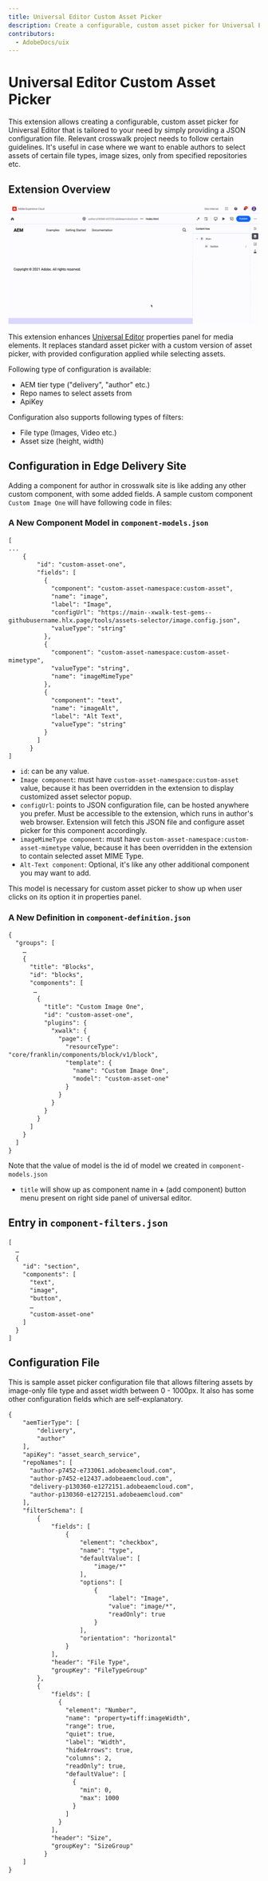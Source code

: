 ```yaml
---
title: Universal Editor Custom Asset Picker
description: Create a configurable, custom asset picker for Universal Editor that tailored to your need by simply providing a JSON configuration file.
contributors:
  - AdobeDocs/uix
---
```


# Universal Editor Custom Asset Picker

This extension allows creating a configurable, custom asset picker for Universal Editor that is tailored to your need by simply providing a JSON configuration file. Relevant crosswalk project needs to follow certain guidelines.
It's useful in case where we want to enable authors to select assets of certain file types, image sizes, only from specified repositories etc.

## Extension Overview
![Asset picker](asset-picker-extension.gif)

This extension enhances [Universal Editor](../../../services/aem-universal-editor/) properties panel for media elements. It replaces standard asset picker with a custom version of asset picker, with provided configuration applied while selecting assets.

Following type of configuration is available:
- AEM tier type ("delivery", "author" etc.)
- Repo names to select assets from
- ApiKey

Configuration also supports following types of filters:
- File type (Images, Video etc.)
- Asset size (height, width)

## Configuration in Edge Delivery Site

Adding a component for author in crosswalk site is like adding any other custom component, with some added fields. A sample custom component `Custom Image One` will have following code in files:

### A New Component Model in `component-models.json`

```
[
...
	{
	    "id": "custom-asset-one",
	    "fields": [
	      {
	        "component": "custom-asset-namespace:custom-asset",
	        "name": "image",
	        "label": "Image",
	        "configUrl": "https://main--xwalk-test-gems--githubusername.hlx.page/tools/assets-selector/image.config.json",
	        "valueType": "string"
	      },
	      {
	        "component": "custom-asset-namespace:custom-asset-mimetype",
	        "valueType": "string",
	        "name": "imageMimeType"
	      },
	      {
	        "component": "text",
	        "name": "imageAlt",
	        "label": "Alt Text",
	        "valueType": "string"
	      }
	    ]
	  }
]
```

- `id`: can be any value.
- `Image component`: must have `custom-asset-namespace:custom-asset` value, because it has been overridden in the extension to display customized asset selector popup.
- `configUrl`: points to JSON configuration file, can be hosted anywhere you prefer. Must be accessible to the extension, which runs in author's web browser. Extension will fetch this JSON file and configure asset picker for this component accordingly.
- `imageMimeType component`: must have `custom-asset-namespace:custom-asset-mimetype` value, because it has been overridden in the extension to contain selected asset MIME Type.
- `Alt-Text component`: Optional, it's like any other additional component you may want to add.

This model is necessary for custom asset picker to show up when user clicks on its option it in properties panel.

### A New Definition in `component-definition.json`

```
{
  "groups": [
    …
    {
      "title": "Blocks",
      "id": "blocks",
      "components": [
       …
        {
          "title": "Custom Image One",
          "id": "custom-asset-one",
          "plugins": {
            "xwalk": {
              "page": {
                "resourceType": "core/franklin/components/block/v1/block",
                "template": {
                  "name": "Custom Image One",
                  "model": "custom-asset-one"
                }
              }
            }
          }
        }
      ]
    }
  ]
}
```

Note that the value of model is the id of model we created in `component-models.json`
- `title` will show up as component name in `➕` (add component) button menu present on right side panel of universal editor.

## Entry in `component-filters.json`

```
[
  …
  {
    "id": "section",
    "components": [
      "text",
      "image",
      "button",
      …
      "custom-asset-one"
    ]
  }
]
```

## Configuration File
This is sample asset picker configuration file that allows filtering assets by image-only file type and asset width between 0 - 1000px. It also has some other configuration fields which are self-explanatory.

```
{
    "aemTierType": [
        "delivery",
        "author"
    ],
    "apiKey": "asset_search_service",
    "repoNames": [
      "author-p7452-e733061.adobeaemcloud.com",
      "author-p7452-e12437.adobeaemcloud.com",
      "delivery-p130360-e1272151.adobeaemcloud.com",
      "author-p130360-e1272151.adobeaemcloud.com"
    ],
    "filterSchema": [
        {
            "fields": [
                {
                    "element": "checkbox",
                    "name": "type",
                    "defaultValue": [
                        "image/*"
                    ],
                    "options": [
                        {
                            "label": "Image",
                            "value": "image/*",
                            "readOnly": true
                        }
                    ],
                    "orientation": "horizontal"
                }
            ],
            "header": "File Type",
            "groupKey": "FileTypeGroup"
        },
        {
            "fields": [
              {
                "element": "Number",
                "name": "property=tiff:imageWidth",
                "range": true,
                "quiet": true,
                "label": "Width",
                "hideArrows": true,
                "columns": 2,
                "readOnly": true,
                "defaultValue": [
                  {
                    "min": 0,
                    "max": 1000
                  }
                ]
              }
            ],
            "header": "Size",
            "groupKey": "SizeGroup"
          }
    ]
}
```